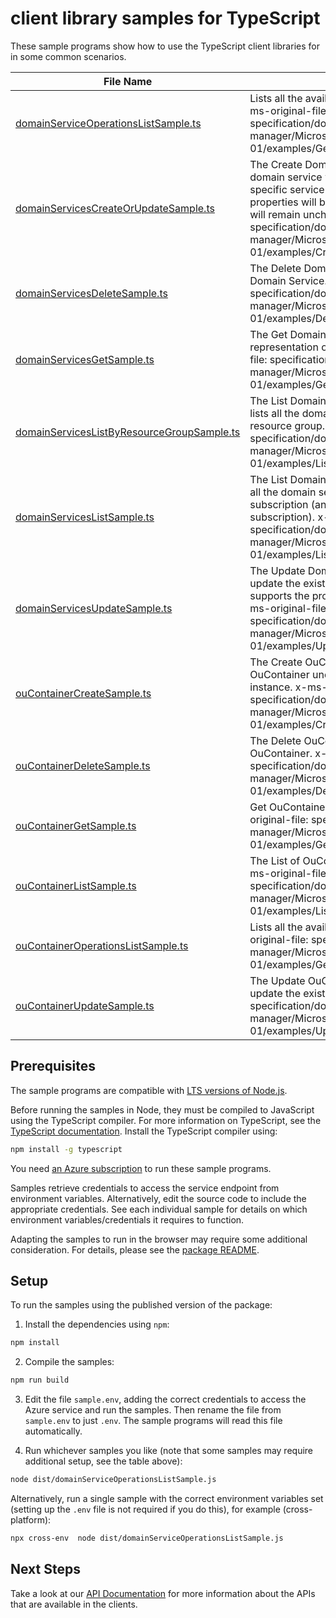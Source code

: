 # client library samples for TypeScript

These sample programs show how to use the TypeScript client libraries for in some common scenarios.

| **File Name**                                                                         | **Description**                                                                                                                                                                                                                                                                                                                                                               |
| ------------------------------------------------------------------------------------- | ----------------------------------------------------------------------------------------------------------------------------------------------------------------------------------------------------------------------------------------------------------------------------------------------------------------------------------------------------------------------------- |
| [domainServiceOperationsListSample.ts][domainserviceoperationslistsample]             | Lists all the available Domain Services operations. x-ms-original-file: specification/domainservices/resource-manager/Microsoft.AAD/stable/2021-05-01/examples/GetOperations.json                                                                                                                                                                                             |
| [domainServicesCreateOrUpdateSample.ts][domainservicescreateorupdatesample]           | The Create Domain Service operation creates a new domain service with the specified parameters. If the specific service already exists, then any patchable properties will be updated and any immutable properties will remain unchanged. x-ms-original-file: specification/domainservices/resource-manager/Microsoft.AAD/stable/2021-05-01/examples/CreateDomainService.json |
| [domainServicesDeleteSample.ts][domainservicesdeletesample]                           | The Delete Domain Service operation deletes an existing Domain Service. x-ms-original-file: specification/domainservices/resource-manager/Microsoft.AAD/stable/2021-05-01/examples/DeleteDomainService.json                                                                                                                                                                   |
| [domainServicesGetSample.ts][domainservicesgetsample]                                 | The Get Domain Service operation retrieves a json representation of the Domain Service. x-ms-original-file: specification/domainservices/resource-manager/Microsoft.AAD/stable/2021-05-01/examples/GetDomainService.json                                                                                                                                                      |
| [domainServicesListByResourceGroupSample.ts][domainserviceslistbyresourcegroupsample] | The List Domain Services in Resource Group operation lists all the domain services available under the given resource group. x-ms-original-file: specification/domainservices/resource-manager/Microsoft.AAD/stable/2021-05-01/examples/ListDomainServicesByResourceGroup.json                                                                                                |
| [domainServicesListSample.ts][domainserviceslistsample]                               | The List Domain Services in Subscription operation lists all the domain services available under the given subscription (and across all resource groups within that subscription). x-ms-original-file: specification/domainservices/resource-manager/Microsoft.AAD/stable/2021-05-01/examples/ListDomainServicesBySubscription.json                                           |
| [domainServicesUpdateSample.ts][domainservicesupdatesample]                           | The Update Domain Service operation can be used to update the existing deployment. The update call only supports the properties listed in the PATCH body. x-ms-original-file: specification/domainservices/resource-manager/Microsoft.AAD/stable/2021-05-01/examples/UpdateDomainService.json                                                                                 |
| [ouContainerCreateSample.ts][oucontainercreatesample]                                 | The Create OuContainer operation creates a new OuContainer under the specified Domain Service instance. x-ms-original-file: specification/domainservices/resource-manager/Microsoft.AAD/stable/2021-05-01/examples/CreateOuContainer.json                                                                                                                                     |
| [ouContainerDeleteSample.ts][oucontainerdeletesample]                                 | The Delete OuContainer operation deletes specified OuContainer. x-ms-original-file: specification/domainservices/resource-manager/Microsoft.AAD/stable/2021-05-01/examples/DeleteOuContainer.json                                                                                                                                                                             |
| [ouContainerGetSample.ts][oucontainergetsample]                                       | Get OuContainer in DomainService instance. x-ms-original-file: specification/domainservices/resource-manager/Microsoft.AAD/stable/2021-05-01/examples/GetOuContainer.json                                                                                                                                                                                                     |
| [ouContainerListSample.ts][oucontainerlistsample]                                     | The List of OuContainers in DomainService instance. x-ms-original-file: specification/domainservices/resource-manager/Microsoft.AAD/stable/2021-05-01/examples/ListOuContainers.json                                                                                                                                                                                          |
| [ouContainerOperationsListSample.ts][oucontaineroperationslistsample]                 | Lists all the available OuContainer operations. x-ms-original-file: specification/domainservices/resource-manager/Microsoft.AAD/stable/2021-05-01/examples/GetOperations.json                                                                                                                                                                                                 |
| [ouContainerUpdateSample.ts][oucontainerupdatesample]                                 | The Update OuContainer operation can be used to update the existing OuContainers. x-ms-original-file: specification/domainservices/resource-manager/Microsoft.AAD/stable/2021-05-01/examples/UpdateOuContainer.json                                                                                                                                                           |

## Prerequisites

The sample programs are compatible with [LTS versions of Node.js](https://github.com/nodejs/release#release-schedule).

Before running the samples in Node, they must be compiled to JavaScript using the TypeScript compiler. For more information on TypeScript, see the [TypeScript documentation][typescript]. Install the TypeScript compiler using:

```bash
npm install -g typescript
```

You need [an Azure subscription][freesub] to run these sample programs.

Samples retrieve credentials to access the service endpoint from environment variables. Alternatively, edit the source code to include the appropriate credentials. See each individual sample for details on which environment variables/credentials it requires to function.

Adapting the samples to run in the browser may require some additional consideration. For details, please see the [package README][package].

## Setup

To run the samples using the published version of the package:

1. Install the dependencies using `npm`:

```bash
npm install
```

2. Compile the samples:

```bash
npm run build
```

3. Edit the file `sample.env`, adding the correct credentials to access the Azure service and run the samples. Then rename the file from `sample.env` to just `.env`. The sample programs will read this file automatically.

4. Run whichever samples you like (note that some samples may require additional setup, see the table above):

```bash
node dist/domainServiceOperationsListSample.js
```

Alternatively, run a single sample with the correct environment variables set (setting up the `.env` file is not required if you do this), for example (cross-platform):

```bash
npx cross-env  node dist/domainServiceOperationsListSample.js
```

## Next Steps

Take a look at our [API Documentation][apiref] for more information about the APIs that are available in the clients.

[domainserviceoperationslistsample]: https://github.com/Azure/azure-sdk-for-js/blob/main/sdk/domainservices/arm-domainservices/samples/v4/typescript/src/domainServiceOperationsListSample.ts
[domainservicescreateorupdatesample]: https://github.com/Azure/azure-sdk-for-js/blob/main/sdk/domainservices/arm-domainservices/samples/v4/typescript/src/domainServicesCreateOrUpdateSample.ts
[domainservicesdeletesample]: https://github.com/Azure/azure-sdk-for-js/blob/main/sdk/domainservices/arm-domainservices/samples/v4/typescript/src/domainServicesDeleteSample.ts
[domainservicesgetsample]: https://github.com/Azure/azure-sdk-for-js/blob/main/sdk/domainservices/arm-domainservices/samples/v4/typescript/src/domainServicesGetSample.ts
[domainserviceslistbyresourcegroupsample]: https://github.com/Azure/azure-sdk-for-js/blob/main/sdk/domainservices/arm-domainservices/samples/v4/typescript/src/domainServicesListByResourceGroupSample.ts
[domainserviceslistsample]: https://github.com/Azure/azure-sdk-for-js/blob/main/sdk/domainservices/arm-domainservices/samples/v4/typescript/src/domainServicesListSample.ts
[domainservicesupdatesample]: https://github.com/Azure/azure-sdk-for-js/blob/main/sdk/domainservices/arm-domainservices/samples/v4/typescript/src/domainServicesUpdateSample.ts
[oucontainercreatesample]: https://github.com/Azure/azure-sdk-for-js/blob/main/sdk/domainservices/arm-domainservices/samples/v4/typescript/src/ouContainerCreateSample.ts
[oucontainerdeletesample]: https://github.com/Azure/azure-sdk-for-js/blob/main/sdk/domainservices/arm-domainservices/samples/v4/typescript/src/ouContainerDeleteSample.ts
[oucontainergetsample]: https://github.com/Azure/azure-sdk-for-js/blob/main/sdk/domainservices/arm-domainservices/samples/v4/typescript/src/ouContainerGetSample.ts
[oucontainerlistsample]: https://github.com/Azure/azure-sdk-for-js/blob/main/sdk/domainservices/arm-domainservices/samples/v4/typescript/src/ouContainerListSample.ts
[oucontaineroperationslistsample]: https://github.com/Azure/azure-sdk-for-js/blob/main/sdk/domainservices/arm-domainservices/samples/v4/typescript/src/ouContainerOperationsListSample.ts
[oucontainerupdatesample]: https://github.com/Azure/azure-sdk-for-js/blob/main/sdk/domainservices/arm-domainservices/samples/v4/typescript/src/ouContainerUpdateSample.ts
[apiref]: https://docs.microsoft.com/javascript/api/@azure/arm-domainservices?view=azure-node-preview
[freesub]: https://azure.microsoft.com/free/
[package]: https://github.com/Azure/azure-sdk-for-js/tree/main/sdk/domainservices/arm-domainservices/README.md
[typescript]: https://www.typescriptlang.org/docs/home.html